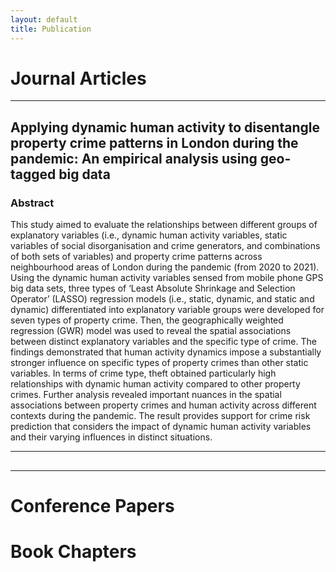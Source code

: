 ```yaml
---
layout: default
title: Publication
---
```



# Journal Articles



--------------------


## Applying dynamic human activity to disentangle property crime patterns in London during the pandemic: An empirical analysis using geo-tagged big data

### Abstract
This study aimed to evaluate the relationships between different groups of explanatory variables (i.e., dynamic human activity variables, static variables of social disorganisation and crime generators, and combinations of both sets of variables) and property crime patterns across neighbourhood areas of London during the pandemic (from 2020 to 2021). Using the dynamic human activity variables sensed from mobile phone GPS big data sets, three types of ‘Least Absolute Shrinkage and Selection Operator’ (LASSO) regression models (i.e., static, dynamic, and static and dynamic) differentiated into explanatory variable groups were developed for seven types of property crime. Then, the geographically weighted regression (GWR) model was used to reveal the spatial associations between distinct explanatory variables and the specific type of crime. The findings demonstrated that human activity dynamics impose a substantially stronger influence on specific types of property crimes than other static variables. In terms of crime type, theft obtained particularly high relationships with dynamic human activity compared to other property crimes. Further analysis revealed important nuances in the spatial associations between property crimes and human activity across different contexts during the pandemic. The result provides support for crime risk prediction that considers the impact of dynamic human activity variables and their varying influences in distinct situations.

--------------------
##

--------------------
##

# Conference Papers



# Book Chapters






 